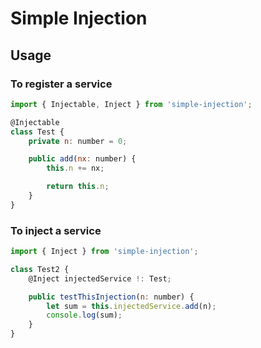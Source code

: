 # Simple Injection
## Usage
### To register a service
``` javascript
import { Injectable, Inject } from 'simple-injection';

@Injectable
class Test {
    private n: number = 0;

    public add(nx: number) {
        this.n += nx;

        return this.n;
    }
}
```

### To inject a service
``` javascript
import { Inject } from 'simple-injection';

class Test2 {
    @Inject injectedService !: Test;

    public testThisInjection(n: number) {
        let sum = this.injectedService.add(n);
        console.log(sum);
    }
}
```
